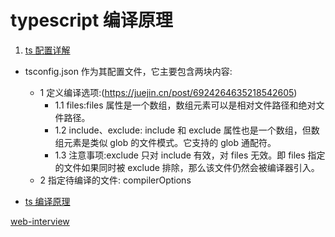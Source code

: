 <!--
 * @Author: TerryMin
 * @Date: 2022-12-26 13:58:25
 * @LastEditors: TerryMin
 * @LastEditTime: 2023-03-07 11:32:28
 * @Description: file not
-->

# typescript 编译原理

1. [ts 配置详解](https://juejin.cn/post/6844904093568221191)

- tsconfig.json 作为其配置文件，它主要包含两块内容:

  - 1 定义编译选项:(https://juejin.cn/post/6924264635218542605)
    - 1.1 files:files 属性是一个数组，数组元素可以是相对文件路径和绝对文件路径。
    - 1.2 include、exclude: include 和 exclude 属性也是一个数组，但数组元素是类似 glob 的文件模式。它支持的 glob 通配符。
    - 1.3 注意事项:exclude 只对 include 有效，对 files 无效。即 files 指定的文件如果同时被 exclude 排除，那么该文件仍然会被编译器引入。
  - 2 指定待编译的文件: compilerOptions

- [ts 编译原理](https://juejin.cn/post/7009661133686734861)



[web-interview](https://github.com/febobo/web-interview)
